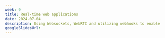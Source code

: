 ```yaml
---
week: 9
title: Real-time web applications
date: 2024-07-04
description: Using Websockets, WebRTC and utilizing webhooks to enable real-time features on a web application
googleSlidesUrl:
---
```

